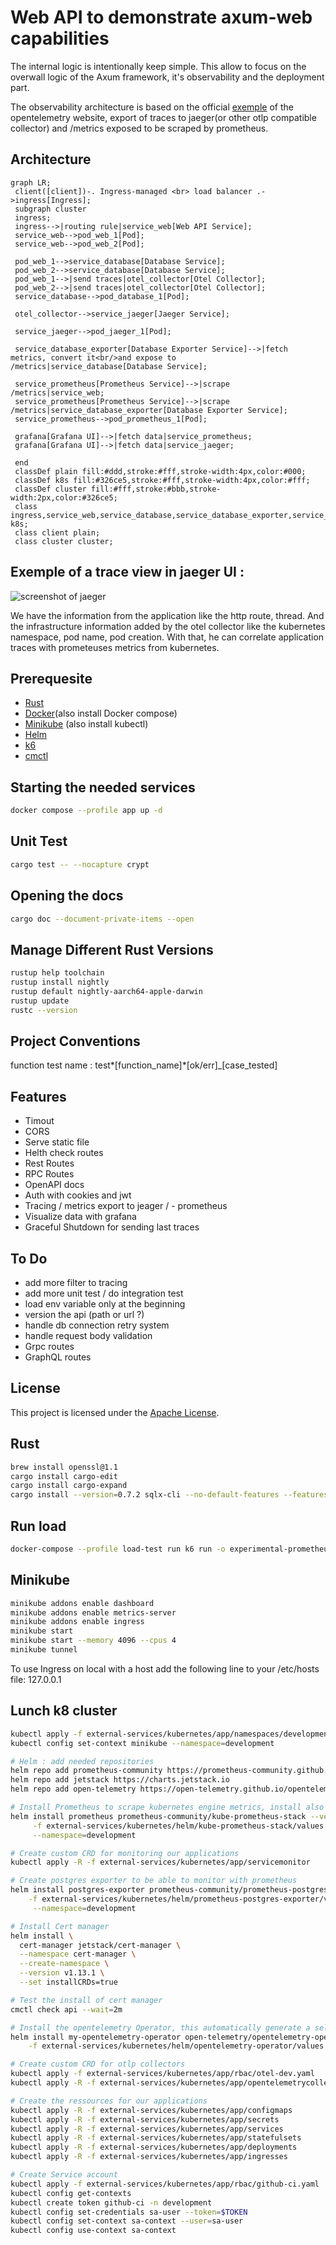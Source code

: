 # Web API to demonstrate axum-web capabilities

The internal logic is intentionally keep simple. This allow to focus on the overwall logic of the Axum framework, it's observability and the deployment part.

The observability architecture is based on the official [exemple](https://opentelemetry.io/docs/demo/architecture/) of the opentelemetry website, export of traces to jaeger(or other otlp compatible collector) and /metrics exposed to be scraped by prometheus.

## Architecture

```mermaid
graph LR;
 client([client])-. Ingress-managed <br> load balancer .->ingress[Ingress];
 subgraph cluster
 ingress;
 ingress-->|routing rule|service_web[Web API Service];
 service_web-->pod_web_1[Pod];
 service_web-->pod_web_2[Pod];

 pod_web_1-->service_database[Database Service];
 pod_web_2-->service_database[Database Service];
 pod_web_1-->|send traces|otel_collector[Otel Collector];
 pod_web_2-->|send traces|otel_collector[Otel Collector];
 service_database-->pod_database_1[Pod];

 otel_collector-->service_jaeger[Jaeger Service];

 service_jaeger-->pod_jaeger_1[Pod];

 service_database_exporter[Database Exporter Service]-->|fetch metrics, convert it<br/>and expose to /metrics|service_database[Database Service];

 service_prometheus[Prometheus Service]-->|scrape /metrics|service_web;
 service_prometheus[Prometheus Service]-->|scrape /metrics|service_database_exporter[Database Exporter Service];
 service_prometheus-->pod_prometheus_1[Pod];

 grafana[Grafana UI]-->|fetch data|service_prometheus;
 grafana[Grafana UI]-->|fetch data|service_jaeger;

 end
 classDef plain fill:#ddd,stroke:#fff,stroke-width:4px,color:#000;
 classDef k8s fill:#326ce5,stroke:#fff,stroke-width:4px,color:#fff;
 classDef cluster fill:#fff,stroke:#bbb,stroke-width:2px,color:#326ce5;
 class ingress,service_web,service_database,service_database_exporter,service_prometheus,otel_collector,grafana,service_jaeger,pod_web_1,pod_web_2,pod_database_1,pod_jaeger_1,pod_prometheus_1 k8s;
 class client plain;
 class cluster cluster;
```

## Exemple of a trace view in jaeger UI : 

![screenshot of jaeger](images/trace_exemple.png)

We have the information from the application like the http route, thread.
And the infrastructure information added by the otel collector like the kubernetes namespace, pod name, pod creation.
With that, he can correlate application traces with prometeuses metrics from kubernetes.

## Prerequesite

- [Rust](https://www.rust-lang.org/tools/install)
- [Docker](https://docs.docker.com/engine/install/)(also install Docker compose)
- [Minikube](https://minikube.sigs.k8s.io/docs/start/) (also install kubectl)
- [Helm](https://helm.sh/docs/intro/install/)
- [k6](https://k6.io/docs/get-started/installation/)
- [cmctl](https://cert-manager.io/docs/reference/cmctl/#installation)

## Starting the needed services

```sh
docker compose --profile app up -d
```

## Unit Test

```sh
cargo test -- --nocapture crypt
```

## Opening the docs

```sh
cargo doc --document-private-items --open
```

## Manage Different Rust Versions

```sh
rustup help toolchain
rustup install nightly
rustup default nightly-aarch64-apple-darwin
rustup update
rustc --version
```

## Project Conventions

function test name : test*[function_name]*[ok/err]\_[case_tested]

## Features

- Timout
- CORS
- Serve static file
- Helth check routes
- Rest Routes
- RPC Routes
- OpenAPI docs
- Auth with cookies and jwt
- Tracing / metrics export to jeager / - prometheus
- Visualize data with grafana
- Graceful Shutdown for sending last traces

## To Do

- add more filter to tracing
- add more unit test / do integration test
- load env variable only at the beginning
- version the api (path or url ?)
- handle db connection retry system
- handle request body validation
- Grpc routes
- GraphQL routes

## License

This project is licensed under the [Apache License](LICENSE).

## Rust

```sh
brew install openssl@1.1
cargo install cargo-edit
cargo install cargo-expand
cargo install --version=0.7.2 sqlx-cli --no-default-features --features postgres
```

## Run load

```sh
docker-compose --profile load-test run k6 run -o experimental-prometheus-rw /scripts/script.js
```

## Minikube

```sh
minikube addons enable dashboard
minikube addons enable metrics-server
minikube addons enable ingress
minikube start
minikube start --memory 4096 --cpus 4
minikube tunnel
```

To use Ingress on local with a host add the following line to your /etc/hosts file: 127.0.0.1 <host-name>

## Lunch k8 cluster

```sh
kubectl apply -f external-services/kubernetes/app/namespaces/development.yaml
kubectl config set-context minikube --namespace=development

# Helm : add needed repositories
helm repo add prometheus-community https://prometheus-community.github.io/helm-charts
helm repo add jetstack https://charts.jetstack.io
helm repo add open-telemetry https://open-telemetry.github.io/opentelemetry-helm-charts

# Install Prometheus to scrape kubernetes engine metrics, install also Grafana with build-in dashboard
helm install prometheus prometheus-community/kube-prometheus-stack --version "51.2.0" \
     -f external-services/kubernetes/helm/kube-prometheus-stack/values.yaml \
     --namespace=development

# Create custom CRD for monitoring our applications
kubectl apply -R -f external-services/kubernetes/app/servicemonitor

# Create postgres exporter to be able to monitor with prometheus
helm install postgres-exporter prometheus-community/prometheus-postgres-exporter --version "5.1.0" \
    -f external-services/kubernetes/helm/prometheus-postgres-exporter/values.yaml \
     --namespace=development

# Install Cert manager
helm install \
  cert-manager jetstack/cert-manager \
  --namespace cert-manager \
  --create-namespace \
  --version v1.13.1 \
  --set installCRDs=true

# Test the install of cert manager
cmctl check api --wait=2m

# Install the opentelemetry Operator, this automatically generate a self-signed cert and a secret for the webhook
helm install my-opentelemetry-operator open-telemetry/opentelemetry-operator --version 0.39.1 \
    -f external-services/kubernetes/helm/opentelemetry-operator/values.yaml

# Create custom CRD for otlp collectors
kubectl apply -f external-services/kubernetes/app/rbac/otel-dev.yaml
kubectl apply -R -f external-services/kubernetes/app/opentelemetrycollectors

# Create the ressources for our applications
kubectl apply -R -f external-services/kubernetes/app/configmaps
kubectl apply -R -f external-services/kubernetes/app/secrets
kubectl apply -R -f external-services/kubernetes/app/services
kubectl apply -R -f external-services/kubernetes/app/statefulsets
kubectl apply -R -f external-services/kubernetes/app/deployments
kubectl apply -R -f external-services/kubernetes/app/ingresses

# Create Service account
kubectl apply -f external-services/kubernetes/app/rbac/github-ci.yaml
kubectl config get-contexts
kubectl create token github-ci -n development
kubectl config set-credentials sa-user --token=$TOKEN
kubectl config set-context sa-context --user=sa-user
kubectl config use-context sa-context
```
